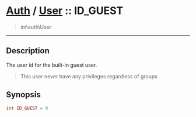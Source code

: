# [Auth](auth.md) / [User](auth-User.md) :: ID_GUEST
 > im\auth\User
____

## Description
The user id for the built-in guest user.

 > This user never have any privileges regardless of groups  

## Synopsis
```php
int ID_GUEST = 0
```
